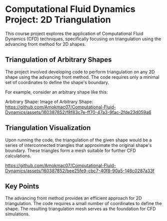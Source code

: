 # Computational Fluid Dynamics Project: 2D Triangulation
This course project explores the application of Computational Fluid Dynamics (CFD) techniques, specifically focusing on triangulation using the advancing front method for 2D shapes.

## Triangulation of Arbitrary Shapes
The project involved developing code to perform triangulation on any 2D shape using the advancing front method. The code requires only a minimal set of coordinates to define the shape's boundary.

For example, consider an arbitrary shape like this:

Arbitrary Shape: Image of Arbitrary Shape: 
https://github.com/Amokmac07/Computational-Fluid-Dynamics/assets/160387852/f8f83c7e-ff70-47a3-9fac-2fde23d059a6

## Triangulation Visualization
Upon running the code, the triangulation of the given shape would be a series of interconnected triangles that approximate the original shape's boundary. These triangles form a mesh suitable for further CFD calculations.
 
 https://github.com/Amokmac07/Computational-Fluid-Dynamics/assets/160387852/bee25fe9-cbc7-40f8-90a5-146c0287a33f
 

## Key Points
The advancing front method provides an efficient approach for 2D triangulation.
The code requires a small number of coordinates to define the shape.
The resulting triangulation mesh serves as the foundation for CFD simulations.
